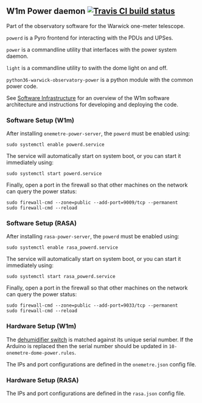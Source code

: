 ## W1m Power daemon [![Travis CI build status](https://travis-ci.org/warwick-one-metre/powerd.svg?branch=master)](https://travis-ci.org/warwick-one-metre/powerd)

Part of the observatory software for the Warwick one-meter telescope.

`powerd` is a Pyro frontend for interacting with the PDUs and UPSes.

`power` is a commandline utility that interfaces with the power system daemon.

`light` is a commandline utility to swith the dome light on and off.

`python36-warwick-observatory-power` is a python module with the common power code.

See [Software Infrastructure](https://github.com/warwick-one-metre/docs/wiki/Software-Infrastructure) for an overview of the W1m software architecture and instructions for developing and deploying the code.

### Software Setup (W1m)

After installing `onemetre-power-server`, the `powerd` must be enabled using:
```
sudo systemctl enable powerd.service
```

The service will automatically start on system boot, or you can start it immediately using:
```
sudo systemctl start powerd.service
```

Finally, open a port in the firewall so that other machines on the network can query the power status:
```
sudo firewall-cmd --zone=public --add-port=9009/tcp --permanent
sudo firewall-cmd --reload
```

### Software Setup (RASA)

After installing `rasa-power-server`, the `powerd` must be enabled using:
```
sudo systemctl enable rasa_powerd.service
```

The service will automatically start on system boot, or you can start it immediately using:
```
sudo systemctl start rasa_powerd.service
```

Finally, open a port in the firewall so that other machines on the network can query the power status:
```
sudo firewall-cmd --zone=public --add-port=9033/tcp --permanent
sudo firewall-cmd --reload
```

### Hardware Setup (W1m)

The [dehumidifier switch](https://github.com/warwick-one-metre/dehumidifier-switch) is matched against its unique serial number.  If the Arduino is replaced then the serial number should be updated in `10-onemetre-dome-power.rules`.

The IPs and port configurations are defined in the `onemetre.json` config file.

### Hardware Setup (RASA)

The IPs and port configurations are defined in the `rasa.json` config file.
